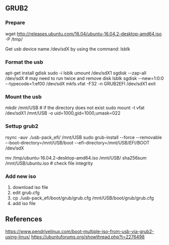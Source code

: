 ## GRUB2
### Prepare
wget http://releases.ubuntu.com/16.04/ubuntu-16.04.2-desktop-amd64.iso -P /tmp/

Get usb device name /dev/sdX by using the command:
lsblk

### Format the usb
apt-get install gdisk
sudo -i
lsblk
umount /dev/sdX1
sgdisk --zap-all /dev/sdX # may need to run twice and remove disk
lsblk
sgdisk --new=1:0:0 --typecode=1:ef00 /dev/sdX
mkfs.vfat -F32 -n GRUB2EFI /dev/sdX1
exit

### Mount the usb
mkdir /mnt/USB # if the directory does not exist
sudo mount -t vfat /dev/sdX1 /mnt/USB -o uid=1000,gid=1000,umask=022

### Settup grub2
rsync -auv ./usb-pack_efi/ /mnt/USB
sudo grub-install --force --removable --boot-directory=/mnt/USB/boot --efi-directory=/mnt/USB/EFI/BOOT /dev/sdX

mv /tmp/ubuntu-16.04.2-desktop-amd64.iso /mnt/USB/
sha256sum /mnt/USB/ubuntu.iso # check file integrity

### Add new iso
1. download iso file
1. edit grub.cfg
1. cp ./usb-pack_efi/boot/grub/grub.cfg /mnt/USB/boot/grub/grub.cfg
1. add iso file

## References
https://www.pendrivelinux.com/boot-multiple-iso-from-usb-via-grub2-using-linux/
https://ubuntuforums.org/showthread.php?t=2276498
